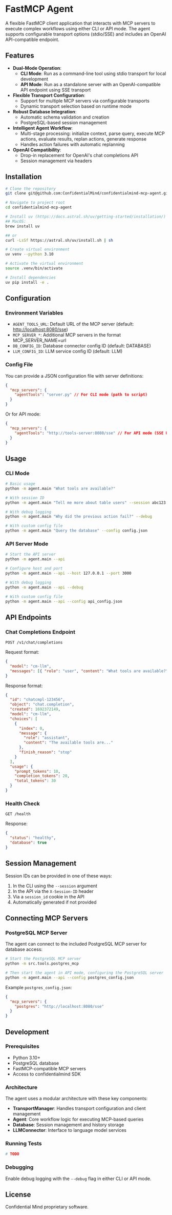 # FastMCP Agent

A flexible FastMCP client application that interacts with MCP servers to execute complex workflows using either CLI or API mode. The agent supports configurable transport options (stdio/SSE) and includes an OpenAI API-compatible endpoint.

## Features

- **Dual-Mode Operation**:
  - **CLI Mode**: Run as a command-line tool using stdio transport for local development
  - **API Mode**: Run as a standalone server with an OpenAI-compatible API endpoint using SSE transport
- **Flexible Transport Configuration**:
  - Support for multiple MCP servers via configurable transports
  - Dynamic transport selection based on runtime mode
- **Robust Database Integration**:
  - Automatic schema validation and creation
  - PostgreSQL-based session management
- **Intelligent Agent Workflow**:
  - Multi-stage processing: initialize context, parse query, execute MCP actions, evaluate results, replan actions, generate response
  - Handles action failures with automatic replanning
- **OpenAI Compatibility**:
  - Drop-in replacement for OpenAI's chat completions API
  - Session management via headers

## Installation

```bash
# Clone the repository
git clone git@github.com:ConfidentialMind/confidentialmind-mcp-agent.git

# Navigate to project root
cd confidentialmind-mcp-agent

# Install uv (https://docs.astral.sh/uv/getting-started/installation/)
## MacOS:
brew install uv

## or
curl -LsSf https://astral.sh/uv/install.sh | sh

# Create virtual environment
uv venv --python 3.10

# Activate the virtual environment
source .venv/bin/activate

# Install dependencies
uv pip install -e .
```

## Configuration

### Environment Variables

- `AGENT_TOOLS_URL`: Default URL of the MCP server (default: <http://localhost:8080/sse>)
- `MCP_SERVER_*`: Additional MCP servers in the format MCP_SERVER_NAME=url
- `DB_CONFIG_ID`: Database connector config ID (default: DATABASE)
- `LLM_CONFIG_ID`: LLM service config ID (default: LLM)

### Config File

You can provide a JSON configuration file with server definitions:

```json
{
  "mcp_servers": {
    "agentTools": "server.py" // For CLI mode (path to script)
  }
}
```

Or for API mode:

```json
{
  "mcp_servers": {
    "agentTools": "http://tools-server:8080/sse" // For API mode (SSE URL)
  }
}
```

## Usage

### CLI Mode

```bash
# Basic usage
python -m agent.main "What tools are available?"

# With session ID
python -m agent.main "Tell me more about table users" --session abc123

# With debug logging
python -m agent.main "Why did the previous action fail?" --debug

# With custom config file
python -m agent.main "Query the database" --config config.json
```

### API Server Mode

```bash
# Start the API server
python -m agent.main --api

# Configure host and port
python -m agent.main --api --host 127.0.0.1 --port 3000

# With debug logging
python -m agent.main --api --debug

# With custom config file
python -m agent.main --api --config api_config.json
```

## API Endpoints

### Chat Completions Endpoint

```
POST /v1/chat/completions
```

Request format:

```json
{
  "model": "cm-llm",
  "messages": [{ "role": "user", "content": "What tools are available?" }]
}
```

Response format:

```json
{
  "id": "chatcmpl-123456",
  "object": "chat.completion",
  "created": 1692372149,
  "model": "cm-llm",
  "choices": [
    {
      "index": 0,
      "message": {
        "role": "assistant",
        "content": "The available tools are..."
      },
      "finish_reason": "stop"
    }
  ],
  "usage": {
    "prompt_tokens": 10,
    "completion_tokens": 20,
    "total_tokens": 30
  }
}
```

### Health Check

```
GET /health
```

Response:

```json
{
  "status": "healthy",
  "database": true
}
```

## Session Management

Session IDs can be provided in one of these ways:

1. In the CLI using the `--session` argument
2. In the API via the `X-Session-ID` header
3. Via a `session_id` cookie in the API
4. Automatically generated if not provided

## Connecting MCP Servers

### PostgreSQL MCP Server

The agent can connect to the included PostgreSQL MCP server for database access:

```bash
# Start the PostgreSQL MCP server
python -m src.tools.postgres_mcp

# Then start the agent in API mode, configuring the PostgreSQL server
python -m agent.main --api --config postgres_config.json
```

Example `postgres_config.json`:

```json
{
  "mcp_servers": {
    "postgres": "http://localhost:8080/sse"
  }
}
```

## Development

### Prerequisites

- Python 3.10+
- PostgreSQL database
- FastMCP-compatible MCP servers
- Access to confidentialmind SDK

### Architecture

The agent uses a modular architecture with these key components:

- **TransportManager**: Handles transport configuration and client management
- **Agent**: Core workflow logic for executing MCP-based queries
- **Database**: Session management and history storage
- **LLMConnector**: Interface to language model services

### Running Tests

```bash
# TODO
```

### Debugging

Enable debug logging with the `--debug` flag in either CLI or API mode.

## License

Confidential Mind proprietary software.
